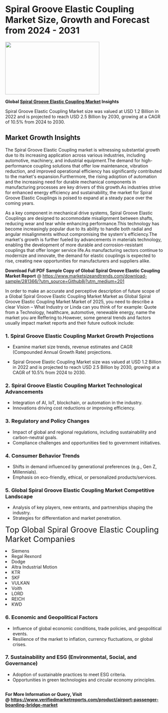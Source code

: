 <H1>Spiral Groove Elastic Coupling Market Size, Growth and Forecast from 2024 - 2031</H1><img class="aligncenter size-medium wp-image-584254" src="https://thirdeyenews.in/wp-content/uploads/2024/09/Global-Market-Research-300x168.jpeg" alt="" width="300" height="168" /><p><strong>Global&nbsp;<a href="https://www.marketsizeandtrends.com/download-sample/281366/?utm_source=Github8j?utm_medium=201">Spiral Groove Elastic Coupling Market</a> Insights</strong></p><p>Spiral Groove Elastic Coupling Market size was valued at USD 1.2 Billion in 2022 and is projected to reach USD 2.5 Billion by 2030, growing at a CAGR of 10.5% from 2024 to 2030.</p><p><h2>Market Growth Insights</h2> <p>The Spiral Groove Elastic Coupling market is witnessing substantial growth due to its increasing application across various industries, including automotive, machinery, and industrial equipment.The demand for high-performance coupling solutions that offer low maintenance, vibration reduction, and improved operational efficiency has significantly contributed to the market's expansion.Furthermore, the rising adoption of automation and the increasing need for durable mechanical components in manufacturing processes are key drivers of this growth.As industries strive for enhanced energy efficiency and sustainability, the market for Spiral Groove Elastic Couplings is poised to expand at a steady pace over the coming years.</p> <p>As a key component in mechanical drive systems, Spiral Groove Elastic Couplings are designed to accommodate misalignment between shafts, reducing wear and tear while enhancing performance.This technology has become increasingly popular due to its ability to handle both radial and angular misalignments without compromising the system's efficiency.The market's growth is further fueled by advancements in materials technology, enabling the development of more durable and corrosion-resistant couplings that offer longer service life.As manufacturing sectors continue to modernize and innovate, the demand for elastic couplings is expected to rise, creating new opportunities for manufacturers and suppliers alike.</p> <p><span class=""><strong>Download Full PDF Sample Copy of Global Spiral Groove Elastic Coupling Market Report</strong> @ <a href="https://www.marketsizeandtrends.com/download-sample/281366/?utm_source=Github8j?utm_medium=201" target="_blank">https://www.marketsizeandtrends.com/download-sample/281366/?utm_source=Github8j?utm_medium=201</a></span></p><p>In order to make an accurate and perceptive description of future scope of a Global&nbsp;Spiral Groove Elastic Coupling Market Market as Global&nbsp;Spiral Groove Elastic Coupling Market Market of 2025, you need to describe a clear Vision &ndash; What Industry or Linda can you think of for example: Quote from a Technology, healthcare, automotive, renewable energy, name the market you are Reffering to.However, some general trends and factors usually impact market reports and their future outlook include:</p><h3>1.&nbsp;<strong>Spiral Groove Elastic Coupling Market Growth Projections</strong></h3><ul><li>Examine market size trends, revenue estimates and CAGR (Compounded Annual Growth Rate) projections.</li><li><p>Spiral Groove Elastic Coupling Market size was valued at USD 1.2 Billion in 2022 and is projected to reach USD 2.5 Billion by 2030, growing at a CAGR of 10.5% from 2024 to 2030.</p></li></ul><h3>2.&nbsp;<strong>Spiral Groove Elastic Coupling Market Technological Advancements</strong></h3><ul><li>Integration of AI, IoT, blockchain, or automation in the industry.</li><li>Innovations driving cost reductions or improving efficiency.</li></ul><h3>3.&nbsp;<strong>Regulatory and Policy Changes</strong></h3><ul><li>Impact of global and regional regulations, including sustainability and carbon-neutral goals.</li><li>Compliance challenges and opportunities tied to government initiatives.</li></ul><h3>4.&nbsp;<strong>Consumer Behavior Trends</strong></h3><ul><li>Shifts in demand influenced by generational preferences (e.g., Gen Z, Millennials).</li><li>Emphasis on eco-friendly, ethical, or personalized products/services.</li></ul><h3>5.&nbsp;<strong>Global Spiral Groove Elastic Coupling Market Competitive Landscape</strong></h3><ul><li>Analysis of key players, new entrants, and partnerships shaping the industry.</li><li>Strategies for differentiation and market penetration.</li></ul><p data-pm-slice="1 1 []"><span style="color: inherit; font-family: inherit; font-size: 25px;">Top Global Spiral Groove Elastic Coupling Market Companies</span></p><div class="" data-test-id=""><p><li>Siemens</li><li> Regal Rexnord</li><li> Dodge</li><li> Altra Industrial Motion</li><li> KTR</li><li> SKF</li><li> VULKAN</li><li> Voith</li><li> LORD</li><li> REICH</li><li> KWD</li></p></div><h3>6.&nbsp;<strong>Economic and Geopolitical Factors</strong></h3><ul><li>Influence of global economic conditions, trade policies, and geopolitical events.</li><li>Resilience of the market to inflation, currency fluctuations, or global crises.</li></ul><h3>7.&nbsp;<strong>Sustainability and ESG (Environmental, Social, and Governance)</strong></h3><ul><li>Adoption of sustainable practices to meet ESG criteria.</li><li>Opportunities in green technologies and circular economy principles.</li></ul><h2><strong style="font-size: 14px;">For More Information or Query, Visit @&nbsp;</strong><a style="background-color: #ffffff; font-size: 14px;" href="https://www.marketsizeandtrends.com/report/spiral-groove-elastic-coupling-market/" target="_blank">https://www.verifiedmarketreports.com/product/airport-passenger-boarding-bridge-market</a></h2>